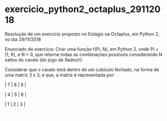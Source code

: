 # exercicio_python2_octaplus_29112018
Resolução de um exercício proposto no Estágio na Octaplus, em Python 2, no dia 29/11/2018

Enunciado do exercício:
Criar uma função f(Pi, N), em Python 2, onde Pi = [1, 9], e N > 0,
que retorne todas as combinações possíveis considerando N saltos do cavalo (do jogo de Xadrez!).

Considerar que o cavalo está dentro de um cubículo fechado, na forma de uma matriz 3 x 3, e que, a matriz é representada por:


| 7 | 8 | 9 |

| 4 | 5 | 6 |

| 1 | 2 | 3 |


.
